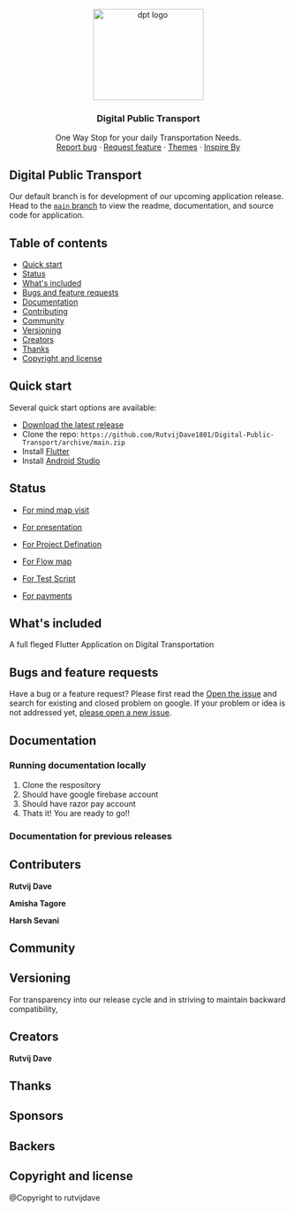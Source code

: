 <p align="center">
  <a href="https://getbootstrap.com/">
    <img src="https://thumbs.dreamstime.com/b/big-bus-logo-silhouette-graphic-vector-perfect-icon-etc-183420504.jpg" alt="dpt logo" width="200" height="165">
  </a>
</p>

<h3 align="center">Digital Public Transport</h3>

<p align="center">
  One Way Stop for your daily Transportation Needs.
  <br>
  <a href="https://github.com/RutvijDave1801/Digital-Public-Transport/issues/new">Report bug</a>
  ·
  <a href="https://github.com/twbs/bootstrap/issues/new?template=feature_request.md">Request feature</a>
  ·
  <a href="https://themes.getbootstrap.com/">Themes</a>
  ·
  <a href="https://blog.getbootstrap.com/">Inspire By</a>
</p>


## Digital Public Transport

Our default branch is for development of our upcoming application release. Head to the [`main` branch](https://github.com/RutvijDave1801/Digital-Public-Transport) to view the readme, documentation, and source code for application.


## Table of contents

- [Quick start](#quick-start)
- [Status](#status)
- [What's included](#whats-included)
- [Bugs and feature requests](#bugs-and-feature-requests)
- [Documentation](#documentation)
- [Contributing](#contributing)
- [Community](#community)
- [Versioning](#versioning)
- [Creators](#creators)
- [Thanks](#thanks)
- [Copyright and license](#copyright-and-license)


## Quick start

Several quick start options are available:

- [Download the latest release](https://drive.google.com/file/d/1rdRAfXzIut5kyStgpbcnJD8NfLJoCLec/view?usp=sharing)
- Clone the repo: `https://github.com/RutvijDave1801/Digital-Public-Transport/archive/main.zip`
- Install [Flutter](https://flutter.dev/docs/get-started/install/windows)
- Install [Android Studio](https://developer.android.com/studio)





## Status
- [For mind map visit](https://whimsical.com/digital-public-transport-W4aTe1MnoEysEbW6czPXs9)

- [For presentation](https://docs.google.com/presentation/d/1Kgt_z96ROxdYLAGpXpkVbMjIKLwaB3Bd/edit#slide=id.p1)

- [For Project Defination](https://drive.google.com/drive/folders/1bQPYklf37567hBk2GpU83N8Mfn1A9b8C)

- [For Flow map](https://drive.google.com/file/d/1uuiqRvppiGtxuyjWQ7DXqr7w7MhFl4PB/view?usp=sharing)
 
- [For Test Script](https://github.com/RutvijDave1801/Digital-Public-Transport/blob/main/first_test.py)
 
- [For payments](https://razorpay.com/docs/payment-gateway/flutter-integration/)
 


## What's included

A full fleged Flutter Application on Digital Transportation

## Bugs and feature requests

Have a bug or a feature request? Please first read the [Open the issue](https://github.com/RutvijDave1801/Digital-Public-Transport/issues/new) and search for existing and closed problem on google. If your problem or idea is not addressed yet, [please open a new issue](https://github.com/RutvijDave1801/Digital-Public-Transport/issues/new).


## Documentation


### Running documentation locally

1. Clone the respository 
2. Should have google firebase account
3. Should have razor pay account
4. Thats it! You are ready to go!!

### Documentation for previous releases


## Contributers
**Rutvij Dave**

**Amisha Tagore**

**Harsh Sevani**


## Community



## Versioning

For transparency into our release cycle and in striving to maintain backward compatibility,


## Creators

**Rutvij Dave**

## Thanks


## Sponsors


## Backers


## Copyright and license
@Copyright to rutvijdave
